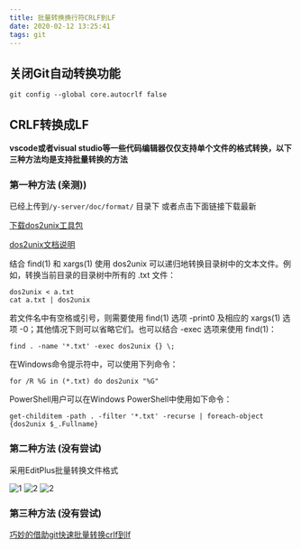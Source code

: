 ```yaml
---
title: 批量转换换行符CRLF到LF
date: 2020-02-12 13:25:41
tags: git
---
```


## 关闭Git自动转换功能

```
git config --global core.autocrlf false
```

## CRLF转换成LF

**vscode或者visual studio等一些代码编辑器仅仅支持单个文件的格式转换，以下三种方法均是支持批量转换的方法**

### 第一种方法 (亲测))

已经上传到`/y-server/doc/format/` 目录下 或者点击下面链接下载最新

[下载dos2unix工具包](https://waterlan.home.xs4all.nl/dos2unix/dos2unix-7.4.1-win64.zip)

[dos2unix文档说明](https://waterlan.home.xs4all.nl/dos2unix/zh_CN/man1/dos2unix.htm#9)

结合 find(1) 和 xargs(1) 使用 dos2unix 可以递归地转换目录树中的文本文件。例如，转换当前目录的目录树中所有的 .txt 文件：
```
dos2unix < a.txt
cat a.txt | dos2unix
```
若文件名中有空格或引号，则需要使用 find(1) 选项 -print0 及相应的 xargs(1) 选项 -0；其他情况下则可以省略它们。也可以结合 -exec 选项来使用 find(1)：
```
find . -name '*.txt' -exec dos2unix {} \;
```
在Windows命令提示符中，可以使用下列命令：
```
for /R %G in (*.txt) do dos2unix "%G"
```
PowerShell用户可以在Windows PowerShell中使用如下命令：
```
get-childitem -path . -filter '*.txt' -recurse | foreach-object {dos2unix $_.Fullname}
```

### 第二种方法 (没有尝试)

采用EditPlus批量转换文件格式

![1](https://img-blog.csdnimg.cn/20190414011144786.png)
![2](https://img-blog.csdnimg.cn/20190414011207506.png)
![2](https://img-blog.csdnimg.cn/20190414011249745.png)

### 第三种方法 (没有尝试)

[巧妙的借助git快速批量转换crlf到lf](https://rizon.top/tech/%E8%BD%AC%E6%8D%A2crlf%E5%88%B0lf/)